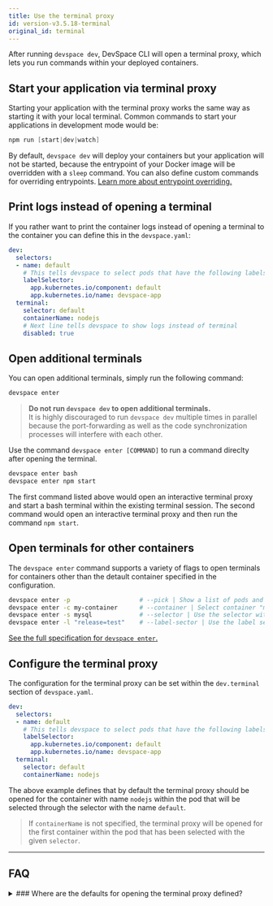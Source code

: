 ```yaml
---
title: Use the terminal proxy
id: version-v3.5.18-terminal
original_id: terminal
---
```


After running `devspace dev`, DevSpace CLI will open a terminal proxy, which lets you run commands within your deployed containers.

## Start your application via terminal proxy
Starting your application with the terminal proxy works the same way as starting it with your local terminal. Common commands to start your applications in development mode would be:
<!--DOCUSAURUS_CODE_TABS-->
<!--Node.js-->
```powershell
npm run [start|dev|watch]
```

<!--END_DOCUSAURUS_CODE_TABS-->

By default, `devspace dev` will deploy your containers but your application will not be started, because the entrypoint of your Docker image will be overridden with a `sleep` command. You can also define custom commands for overriding entrypoints. [Learn more about entrypoint overriding.](/docs/development/overrides#configuring-entrypoint-overrides)

## Print logs instead of opening a terminal 

If you rather want to print the container logs instead of opening a terminal to the container you can define this in the `devspace.yaml`:

```yaml
dev:
  selectors:
  - name: default
    # This tells devspace to select pods that have the following labels
    labelSelector:
      app.kubernetes.io/component: default
      app.kubernetes.io/name: devspace-app
  terminal:
    selector: default
    containerName: nodejs
    # Next line tells devspace to show logs instead of terminal
    disabled: true
```

## Open additional terminals
You can open additional terminals, simply run the following command:
```bash
devspace enter
```

> **Do not run `devspace dev` to open additional terminals.**  
> It is highly discouraged to run `devspace dev` multiple times in parallel because the port-forwarding as well as the code synchronization processes will interfere with each other.

Use the command `devspace enter [COMMAND]` to run a command direclty after opening the terminal.
```bash
devspace enter bash
devspace enter npm start
```
The first command listed above would open an interactive terminal proxy and start a bash terminal within the existing terminal session. The second command would open an interactive terminal proxy and then run the command `npm start`.

## Open terminals for other containers
The `devspace enter` command supports a variety of flags to open terminals for containers other than the detault container specified in the configuration.
```bash
devspace enter -p                   # --pick | Show a list of pods and containers to enter into
devspace enter -c my-container      # --container | Select container "my-container" within the default terminal component
devspace enter -s mysql             # --selector | Use the selector with name "mysql" to start the terminal proxy
devspace enter -l "release=test"    # --label-sector | Use the label selector "release=test" to start the terminal proxy
```
[See the full specification for `devspace enter`.](/docs/cli-commands/enter)

## Configure the terminal proxy
The configuration for the terminal proxy can be set within the `dev.terminal` section of `devspace.yaml`.
```yaml
dev:
  selectors:
  - name: default
    # This tells devspace to select pods that have the following labels
    labelSelector:
      app.kubernetes.io/component: default
      app.kubernetes.io/name: devspace-app
  terminal:
    selector: default
    containerName: nodejs
```
The above example defines that by default the terminal proxy should be opened for the container with name `nodejs` within the pod that will be selected through the selector with the name `default`.

> If `containerName` is not specified, the terminal proxy will be opened for the first container within the pod that has been selected with the given `selector`.

---
## FAQ

<details>
<summary>
### Where are the defaults for opening the terminal proxy defined?
</summary>
The defaults for opening the terminal proxy can be configured in the `dev.terminal` section within `../devspace.yaml`.
</details>
